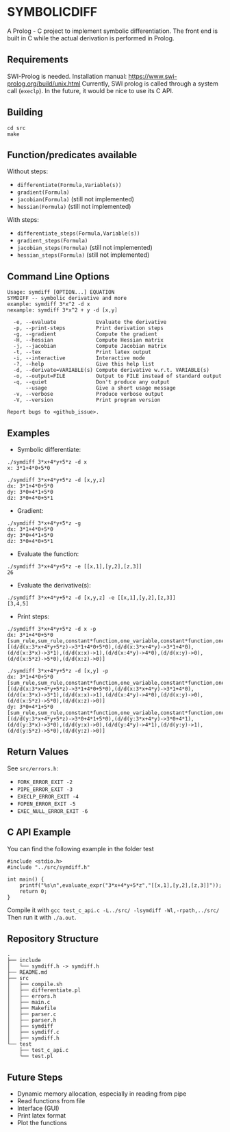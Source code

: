 # SYMBOLICDIFF
A Prolog - C project to implement symbolic differentiation.
The front end is built in C while the actual derivation is performed in Prolog.

## Requirements
SWI-Prolog is needed. Installation manual: https://www.swi-prolog.org/build/unix.html
Currently, SWI prolog is called through a system call (`execlp`). In the future, it would be nice to use its C API.

## Building
```
cd src
make
```
 
## Function/predicates available
Without steps:
- `differentiate(Formula,Variable(s))`
- `gradient(Formula)`
- `jacobian(Formula)` (still not implemented)
- `hessian(Formula)` (still not implemented)

With steps:
- `differentiate_steps(Formula,Variable(s))`
- `gradient_steps(Formula)`
- `jacobian_steps(Formula)` (still not implemented)
- `hessian_steps(Formula)` (still not implemented)

## Command Line Options
```
Usage: symdiff [OPTION...] EQUATION
SYMDIFF -- symbolic derivative and more
example: symdiff 3*x^2 -d x
nexample: symdiff 3*x^2 + y -d [x,y]

  -e, --evaluate             Evaluate the derivative
  -p, --print-steps          Print derivation steps
  -g, --gradient             Compute the gradient 
  -H, --hessian              Compute Hessian matrix
  -j, --jacobian             Compute Jacobian matrix
  -t, --tex                  Print latex output
  -i, --interactive          Interactive mode
  -?, --help                 Give this help list
  -d, --derivate=VARIABLE(s) Compute derivative w.r.t. VARIABLE(s)
  -o, --output=FILE          Output to FILE instead of standard output
  -q, --quiet                Don't produce any output
      --usage                Give a short usage message
  -v, --verbose              Produce verbose output
  -V, --version              Print program version

Report bugs to <github_issue>.
```

## Examples
- Symbolic differentiate: 
```
./symdiff 3*x+4*y+5*z -d x
x: 3*1+4*0+5*0
```

```
./symdiff 3*x+4*y+5*z -d [x,y,z]
dx: 3*1+4*0+5*0
dy: 3*0+4*1+5*0
dz: 3*0+4*0+5*1
```

- Gradient:
```
./symdiff 3*x+4*y+5*z -g
dx: 3*1+4*0+5*0
dy: 3*0+4*1+5*0
dz: 3*0+4*0+5*1
```

- Evaluate the function:
```
./symdiff 3*x+4*y+5*z -e [[x,1],[y,2],[z,3]]
26
```

- Evaluate the derivative(s):
```
./symdiff 3*x+4*y+5*z -d [x,y,z] -e [[x,1],[y,2],[z,3]]
[3,4,5]
```

- Print steps:
```
./symdiff 3*x+4*y+5*z -d x -p
dx: 3*1+4*0+5*0
[sum_rule,sum_rule,constant*function,one_variable,constant*function,one_variable,constant*function,one_variable]
[(d/d(x:3*x+4*y+5*z)->3*1+4*0+5*0),(d/d(x:3*x+4*y)->3*1+4*0),(d/d(x:3*x)->3*1),(d/d(x:x)->1),(d/d(x:4*y)->4*0),(d/d(x:y)->0),(d/d(x:5*z)->5*0),(d/d(x:z)->0)]
```
```
./symdiff 3*x+4*y+5*z -d [x,y] -p
dx: 3*1+4*0+5*0
[sum_rule,sum_rule,constant*function,one_variable,constant*function,one_variable,constant*function,one_variable]
[(d/d(x:3*x+4*y+5*z)->3*1+4*0+5*0),(d/d(x:3*x+4*y)->3*1+4*0),(d/d(x:3*x)->3*1),(d/d(x:x)->1),(d/d(x:4*y)->4*0),(d/d(x:y)->0),(d/d(x:5*z)->5*0),(d/d(x:z)->0)]
dy: 3*0+4*1+5*0
[sum_rule,sum_rule,constant*function,one_variable,constant*function,one_variable,constant*function,one_variable]
[(d/d(y:3*x+4*y+5*z)->3*0+4*1+5*0),(d/d(y:3*x+4*y)->3*0+4*1),(d/d(y:3*x)->3*0),(d/d(y:x)->0),(d/d(y:4*y)->4*1),(d/d(y:y)->1),(d/d(y:5*z)->5*0),(d/d(y:z)->0)]
```

## Return Values
See `src/errors.h`:
- `FORK_ERROR_EXIT -2`
- `PIPE_ERROR_EXIT -3`
- `EXECLP_ERROR_EXIT -4`
- `FOPEN_ERROR_EXIT -5`
- `EXEC_NULL_ERROR_EXIT -6`

## C API Example
You can find the following example in the folder test
```
#include <stdio.h>
#include "../src/symdiff.h"

int main() {
    printf("%s\n",evaluate_expr("3*x+4*y+5*z","[[x,1],[y,2],[z,3]]"));
    return 0;
}
```
Compile it with `gcc test_c_api.c -L../src/ -lsymdiff -Wl,-rpath,../src/`
Then run it with `./a.out`.

## Repository Structure
```
.
├── include
│   └── symdiff.h -> symdiff.h
├── README.md
├── src
│   ├── compile.sh
│   ├── differentiate.pl
│   ├── errors.h
│   ├── main.c
│   ├── Makefile
│   ├── parser.c
│   ├── parser.h
│   ├── symdiff
│   ├── symdiff.c
│   ├── symdiff.h
└── test
    ├── test_c_api.c
    └── test.pl
```

## Future Steps
- Dynamic memory allocation, especially in reading from pipe
- Read functions from file
- Interface (GUI)
- Print latex format
- Plot the functions